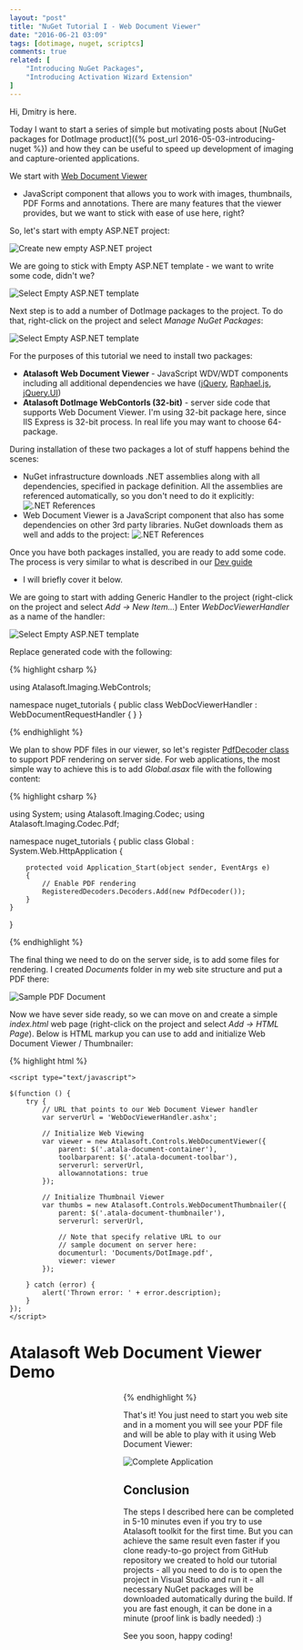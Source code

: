 ```yaml
---
layout: "post"
title: "NuGet Tutorial I - Web Document Viewer"
date: "2016-06-21 03:09"
tags: [dotimage, nuget, scriptcs]
comments: true
related: [
    "Introducing NuGet Packages",
    "Introducing Activation Wizard Extension"
]
---
```

Hi, Dmitry is here.

Today I want to start a series of simple but motivating posts about [NuGet packages
for DotImage product]({% post_url 2016-05-03-introducing-nuget %}) and how they can be useful to speed up development of imaging
and capture-oriented applications.
 <!--more-->
We start with [Web Document Viewer](http://www.atalasoft.com/Technical-Details/net-technical?s=2) 
- JavaScript component that allows you to work
with images, thumbnails, PDF Forms and annotations. There are many features
that the viewer provides, but we want to stick with ease of use here, right?

So, let's start with empty ASP.NET project:

![Create new empty ASP.NET project](/images/2016/06/nuget-tutorial-empty-project.PNG)

We are going to stick with Empty ASP.NET template - we want to write some code,
didn't we?

![Select Empty ASP.NET template](/images/2016/06/nuget-tutorial-asp-project.PNG)

Next step is to add a number of DotImage packages to the project. To do that,
right-click on the project and select *Manage NuGet Packages*:

![Select Empty ASP.NET template](/images/2016/06/nuget-tutorial-add-packages.PNG)

For the purposes of this tutorial we need to install two packages:

 - **Atalasoft Web Document Viewer** - JavaScript WDV/WDT components including 
   all additional dependencies we have ([jQuery](https://jquery.com/), 
   [Raphael.js](http://dmitrybaranovskiy.github.io/raphael/), 
   [jQuery.UI](http://jqueryui.com/))
 - **Atalasoft DotImage WebContorls (32-bit)** - server side code that supports 
   Web Document Viewer. I'm using 32-bit package here, since IIS Express is 32-bit process. 
   In real life you may want to choose 64-package.

During installation of these two packages a lot of stuff happens behind the scenes:

 - NuGet infrastructure downloads .NET assemblies along with all dependencies, specified in 
   package definition. All the assemblies are referenced automatically, so you don't need
   to do it explicitly:
   ![.NET References](/images/2016/06/nuget-tutorial-references.PNG)
 - Web Document Viewer is a JavaScript component that also has some dependencies on 
   other 3rd party libraries. NuGet downloads them as well and adds to the project:
   ![.NET References](/images/2016/06/nuget-tutorial-js-resources.PNG)

Once you have both packages installed, you are ready to add some code. The process is very 
similar to what is described in our 
[Dev guide](http://www.atalasoft.com/docs/dotimage/docs-concept/AtalasoftDotImageDevelopersGuide_EN.pdf#page=396) 
- I will briefly cover it below.

We are going to start with adding Generic Handler to the project 
(right-click on the project and select *Add -> New Item...*) Enter *WebDocViewerHandler* 
as a name of the handler:

![Select Empty ASP.NET template](/images/2016/06/nuget-tutorial-add-handler.PNG)

Replace generated code with the following:

{% highlight csharp %}

using Atalasoft.Imaging.WebControls;

namespace nuget_tutorials
{
    public class WebDocViewerHandler : WebDocumentRequestHandler
    { }
}

{% endhighlight %}

We plan to show PDF files in our viewer, so let's register 
[PdfDecoder class](https://www.atalasoft.com/docs/DotImage/docs/html/8CBB6DDE.htm)
to support PDF rendering on server side. For web applications, the most simple
way to achieve this is to add *Global.asax* file with the following content:

{% highlight csharp %}

using System;
using Atalasoft.Imaging.Codec;
using Atalasoft.Imaging.Codec.Pdf;

namespace nuget_tutorials
{
    public class Global : System.Web.HttpApplication
    {

        protected void Application_Start(object sender, EventArgs e)
        {
            // Enable PDF rendering
            RegisteredDecoders.Decoders.Add(new PdfDecoder());
        }
    }
}

{% endhighlight %}

The final thing we need to do on the server side, is to add some files for rendering. 
I created *Documents* folder in my web site structure and put a PDF there:

![Sample PDF Document](/images/2016/06/nuget-tutorial-sample-document.PNG)

Now we have sever side ready, so we can move on and create a simple *index.html* web page 
(right-click on the project and select *Add -> HTML Page*). Below is HTML markup you 
can use to add and initialize Web Document Viewer / Thumbnailer:

{% highlight html %}

<!DOCTYPE html>
<html xmlns="http://www.w3.org/1999/xhtml">
<head>
    <title></title>
    <!-- Script includes for Web Viewing -->
    <script src="Scripts/jquery-1.7.1.min.js" type="text/javascript"></script>
    <script src="Scripts/jquery-ui-1.8.14.min.js" type="text/javascript"></script>
    <script src="Scripts/atalaWebDocumentViewer.js" type="text/javascript"></script>
    <!-- Style for Web Viewer -->
    <link href="Content/themes/base/jquery-ui.css" rel="Stylesheet" type="text/css" />
    <link href="Scripts/atalaWebDocumentViewer.css" rel="Stylesheet" type="text/css" />

    <script type="text/javascript">

    $(function () {
        try {
            // URL that points to our Web Document Viewer handler
            var serverUrl = 'WebDocViewerHandler.ashx';

            // Initialize Web Viewing
            var viewer = new Atalasoft.Controls.WebDocumentViewer({
                parent: $('.atala-document-container'),
                toolbarparent: $('.atala-document-toolbar'),
                serverurl: serverUrl,
                allowannotations: true
            });

            // Initialize Thumbnail Viewer
            var thumbs = new Atalasoft.Controls.WebDocumentThumbnailer({
                parent: $('.atala-document-thumbnailer'),
                serverurl: serverUrl,

                // Note that specify relative URL to our 
				// sample document on server here:
                documenturl: 'Documents/DotImage.pdf',
                viewer: viewer
            });

        } catch (error) {
            alert('Thrown error: ' + error.description);
        }
    });
    </script>
</head>
<body>
    <h1>Atalasoft Web Document Viewer Demo</h1>
<div>
    <div class="atala-document-toolbar" style="width: 1000px;"></div>
    <div class="atala-document-thumbnailer" style="width: 200px; height: 500px; float: left"></div>
    <div class="atala-document-container" style="width: 800px; height: 500px; float: left"></div>
</div>
</body>
</html>

{% endhighlight %}

That's it! You just need to start you web site and in a moment you will see your PDF
file and will be able to play with it using Web Document Viewer:

![Complete Application](/images/2016/06/nuget-tutorial-done.PNG)

## Conclusion
The steps I described here can be completed in 5-10 minutes even if you try
to use Atalasoft toolkit for the first time. But you can achieve the same result even faster 
if you clone ready-to-go project from GitHub repository we created to hold 
our tutorial projects - all you need to do is to open the project in Visual Studio
and run it - all necessary NuGet packages will be downloaded automatically
during the build. If you are fast enough, it can be done in a minute (proof link is badly needed) :)

See you soon, happy coding!
